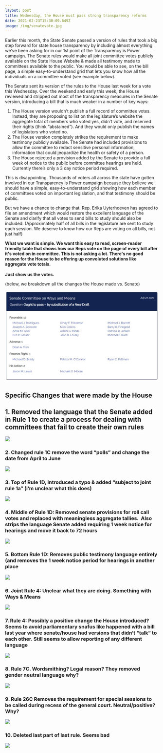 ```yaml
---
layout: post
title: Wednesday, the House must pass strong transparency reforms
date: 2021-02-23T15:30:09.649Z
image: /img/senatevote.jpg
---
```

Earlier this month, the State Senate passed a version of rules that took a big step forward for state house transparency by including almost everything we’ve been asking for in our 1st point of the Transparency is Power campaign. The Senate rules would make all joint committee votes publicly available on the State House Website & made all testimony made to committees available to the public. You would be able to see, on the bill page, a simple easy-to-understand grid that lets you know how all the individuals on a committee voted (see example below).

The Senate sent its version of the rules to the House last week for a vote this Wednesday. Over the weekend and early this week, the House reviewed and stripped out most of the transparency measures in the Senate version, introducing a bill that is much weaker in a number of key ways:

1. The House version wouldn’t publish a full record of committee votes. Instead, they are proposing to list on the legislature’s website the aggregate total of members who voted yes, didn’t vote, and reserved their rights (think “abstained”). And they would only publish the names of legislators who voted no.
2. The House version completely strikes the requirement to make testimony publicly available. The Senate had included provisions to allow the committee to redact sensitive personal information, information that could jeopardize the health or safety of a person.
3. The House rejected a provision added by the Senate to provide a full week of notice to the public before committee hearings are held. Currently there’s only a 3 day notice period required.

This is disappointing. Thousands of voters all across the state have gotten involved in our Transparency is Power campaign because they believe we should have a simple, easy-to-understand grid showing how each member of committees voted on important legislation, and that testimony should be public.

But we have a chance to change that. Rep. Erika Uyterhoeven has agreed to file an amendment which would restore the excellent language of the Senate and clarify that all votes to send bills to study should also be included. (Approximately half of all bills in the legislature are sent to study each session. We deserve to know how our Reps are voting on all bills, not just half)

**What we want is simple. We want this easy to read, screen-reader friendly table that shows how our Reps vote on the page of every bill after it's voted on in committee. This is not asking a lot. There's no good reason for the House to be offering up convoluted solutions like aggregate vote totals.**\
\
**Just show us the votes.**

(below, we breakdown all the changes the House made vs. Senate)

![Senate's easy to read format](/img/senatevote.jpg "Senate's easy to read format")



## **Specific Changes that were made by the House**

## **1.** Removed the language that the Senate added in Rule 1 to create a process for dealing with committees that fail to create their own rules

![](https://lh4.googleusercontent.com/NtlCPtbU6gHtMSZ83YLPrQk1JZO85toE3W2yFJMBL2mwP-1t1Qro6drVe1zefgKt0l08TPedQPrvhNYE-BeTMWSSdyyswDcIqFO69bv4uMWO22MXmpKDOCW5MT3pAh1cUnpIhhaK)

### **2. Changed rule 1C remove the word “polls” and change the date from April to June**

![](https://lh3.googleusercontent.com/ApStNE1TVC-fFAOkgjYE1j0GvmWy3StNfexHyfxfiv6fTpohNd8ripvw8wZgfufA_grOk36fEWVqUD5yB9o5yZXMpWIMVJlbrS7hu3n8s65TWbMRRW_aGCWZwLHBw6RQohzv33ei)

### **3. Top of Rule 1D, introduced a typo & added “subject to joint rule 1a” (i’m unclear what this does)**

![](https://lh6.googleusercontent.com/7ccUay9XqQtaEXMGUhgnDu9ZQAZh-084TNW6_miFZVnY_j6IE25pFITvxVpE-G-jv_apRLoQ9UGX2qBDHipQQx9mIzSWLksdjbONwCzIVk8oVIiuRARyP8k_SSekhygQsp9rf05M)

### **4. Middle of Rule 1D: Removed senate provisions for roll call votes and replaced with meaningless aggregate tallies.  Also strips the language Senate added requiring 1 week notice for hearings and move it back to 72 hours**

![](https://lh4.googleusercontent.com/v3Wua54N8O8aAfjr_ixuyuXr0i1SCTEt8gYCWkceTFt3GxOn21Ao9da4aLhYvgVpULpZYj9FKrW0x5Prf1Nzux3bwphdvRYb_Si7qezs9sm5UbxrKkVTr6cNWt9u59YKspXhoEkq)

### **5. Bottom Rule 1D: Removes public testimony language entirely (and removes the 1 week notice period for hearings in another place**

![](https://lh3.googleusercontent.com/71-fuiLfY_4tOBPtTN1e30kFcrlM4P1cr8vuE05dh-XGjaNfgIVCAieEvjfgiP64IGvHmxFwV9Hg0SWaJJbG-0av0acFFADXXWdrWWg84bRFkh9VMfCS2Zeo-ZD3Uvgq975qzG-2)

### **6. Joint Rule 4: Unclear what they are doing. Something with Ways & Means**

![](https://lh5.googleusercontent.com/YqxRqVMS-Woi95Xs-09o9ESJbMw9F_V2jaWj2SFu8E1o1s-jKg-u986iPyqek-hwnZJW-2yYMYuJb3XqbS6qVw5DgaEJPAiU7aXDlb8TE3vEN2_RUIZ8igN_3Dg1LvRJALKJ8ugY)

### **7. Rule 4: Possibly a positive change the House introduced? Seems to avoid parliamentary snafus like happened with a bill last year where senate/house had versions that didn’t “talk” to each other. Still seems to allow reporting of any different language**

![](https://lh3.googleusercontent.com/WO7nnept6O-kZFupZSklFzJzi2fFl0_BpRlN1GdOivBHJnb0a_qJr78ITpQQJPyRdrxhAoM8-xsSwjRjqvKU7j5TAfzwxpgfHKay4jAEpD1rvJT7IUzGjeX_DxvXhLhGnfaJvDq5)

### **8. Rule 7C. Wordsmithing? Legal reason? They removed gender neutral language why?**

![](https://lh5.googleusercontent.com/vJuMAPAjFI_7lHYqOfi1Gj1HKuwwwLf9gkcowoVeQUlZamXN1PrwSNjd3HlFRbUpYIWil04IddwP5sVAP29trFwPVInkDgRmOVj_o9fP8jWQ_nmeDIw1Yz9lT07_I7uAdXLtiKdA)

### **9. Rule 26C Removes the requirement for special sessions to be called during recess of the general court. Neutral/positive? Why?**

![](https://lh4.googleusercontent.com/sHtsJbZ7FMil8I0pDp_0CgHeUkLltZxuErCYTfdF99Rrx9bb-262oe38A6vLfQGTz7ogvDV8SeFVVDsl5nMhFuLvTGt5iae4qr_dhfRa_JWDV1_giAGDGO5nW-d3oQJ83xuYt_2X)

### **10. Deleted last part of last rule. Seems bad**

![](https://lh5.googleusercontent.com/JjnfPYddTMOdP6uLQenwrJVssi1M9TtZAjk3RypOV1FSyr1jfyl2b0dKf7czczhwx46tv2hVnYsN0qRek0OkcNQqwG-wPSE3BYaDh4jCjCRR6P7PP0M-ciWsEcU-ifOv86EOdeCm)
